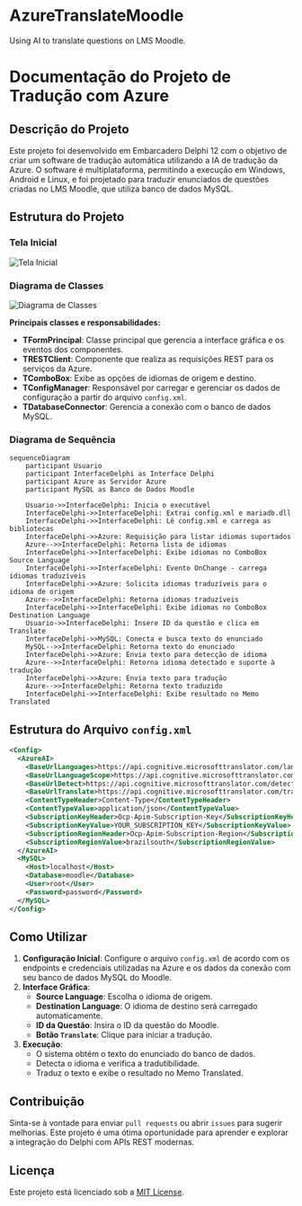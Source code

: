 # AzureTranslateMoodle
Using AI to translate questions on LMS Moodle.
# Documentação do Projeto de Tradução com Azure

## Descrição do Projeto
Este projeto foi desenvolvido em Embarcadero Delphi 12 com o objetivo de criar um software de tradução automática utilizando a IA de tradução da Azure. O software é multiplataforma, permitindo a execução em Windows, Android e Linux, e foi projetado para traduzir enunciados de questões criadas no LMS Moodle, que utiliza banco de dados MySQL.

## Estrutura do Projeto

### Tela Inicial
![Tela Inicial](assets/tela-inicial.png)

### Diagrama de Classes
![Diagrama de Classes](diagrama_classes.png)

**Principais classes e responsabilidades:**
- **TFormPrincipal**: Classe principal que gerencia a interface gráfica e os eventos dos componentes.
- **TRESTClient**: Componente que realiza as requisições REST para os serviços da Azure.
- **TComboBox**: Exibe as opções de idiomas de origem e destino.
- **TConfigManager**: Responsável por carregar e gerenciar os dados de configuração a partir do arquivo `config.xml`.
- **TDatabaseConnector**: Gerencia a conexão com o banco de dados MySQL.

### Diagrama de Sequência
```mermaid
sequenceDiagram
    participant Usuario
    participant InterfaceDelphi as Interface Delphi
    participant Azure as Servidor Azure
    participant MySQL as Banco de Dados Moodle

    Usuario->>InterfaceDelphi: Inicia o executável
    InterfaceDelphi->>InterfaceDelphi: Extrai config.xml e mariadb.dll
    InterfaceDelphi->>InterfaceDelphi: Lê config.xml e carrega as bibliotecas
    InterfaceDelphi->>Azure: Requisição para listar idiomas suportados
    Azure-->>InterfaceDelphi: Retorna lista de idiomas
    InterfaceDelphi->>InterfaceDelphi: Exibe idiomas no ComboBox Source Language
    InterfaceDelphi->>InterfaceDelphi: Evento OnChange - carrega idiomas traduzíveis
    InterfaceDelphi->>Azure: Solicita idiomas traduzíveis para o idioma de origem
    Azure-->>InterfaceDelphi: Retorna idiomas traduzíveis
    InterfaceDelphi->>InterfaceDelphi: Exibe idiomas no ComboBox Destination Language
    Usuario->>InterfaceDelphi: Insere ID da questão e clica em Translate
    InterfaceDelphi->>MySQL: Conecta e busca texto do enunciado
    MySQL-->>InterfaceDelphi: Retorna texto do enunciado
    InterfaceDelphi->>Azure: Envia texto para detecção de idioma
    Azure-->>InterfaceDelphi: Retorna idioma detectado e suporte à tradução
    InterfaceDelphi->>Azure: Envia texto para tradução
    Azure-->>InterfaceDelphi: Retorna texto traduzido
    InterfaceDelphi->>InterfaceDelphi: Exibe resultado no Memo Translated
```

## Estrutura do Arquivo `config.xml`
```xml
<Config>
  <AzureAI>
    <BaseUrlLanguages>https://api.cognitive.microsofttranslator.com/languages</BaseUrlLanguages>
    <BaseUrlLanguageScope>https://api.cognitive.microsofttranslator.com/languages</BaseUrlLanguageScope>
    <BaseUrlDetect>https://api.cognitive.microsofttranslator.com/detect</BaseUrlDetect>
    <BaseUrlTranslate>https://api.cognitive.microsofttranslator.com/translate</BaseUrlTranslate>
    <ContentTypeHeader>Content-Type</ContentTypeHeader>
    <ContentTypeValue>application/json</ContentTypeValue>
    <SubscriptionKeyHeader>Ocp-Apim-Subscription-Key</SubscriptionKeyHeader>
    <SubscriptionKeyValue>YOUR_SUBSCRIPTION_KEY</SubscriptionKeyValue>
    <SubscriptionRegionHeader>Ocp-Apim-Subscription-Region</SubscriptionRegionHeader>
    <SubscriptionRegionValue>brazilsouth</SubscriptionRegionValue>
  </AzureAI>
  <MySQL>
    <Host>localhost</Host>
    <Database>moodle</Database>
    <User>root</User>
    <Password>password</Password>
  </MySQL>
</Config>
```

## Como Utilizar
1. **Configuração Inicial**: Configure o arquivo `config.xml` de acordo com os endpoints e credenciais utilizadas na Azure e os dados da conexão com seu banco de dados MySQL do Moodle.
2. **Interface Gráfica**:
   - **Source Language**: Escolha o idioma de origem.
   - **Destination Language**: O idioma de destino será carregado automaticamente.
   - **ID da Questão**: Insira o ID da questão do Moodle.
   - **Botão `Translate`**: Clique para iniciar a tradução.
3. **Execução**:
   - O sistema obtém o texto do enunciado do banco de dados.
   - Detecta o idioma e verifica a tradutibilidade.
   - Traduz o texto e exibe o resultado no Memo Translated.

## Contribuição
Sinta-se à vontade para enviar `pull requests` ou abrir `issues` para sugerir melhorias. Este projeto é uma ótima oportunidade para aprender e explorar a integração do Delphi com APIs REST modernas.

## Licença
Este projeto está licenciado sob a [MIT License](LICENSE).

